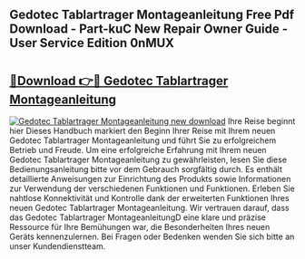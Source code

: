 ## Gedotec Tablartrager Montageanleitung Free Pdf Download - Part-kuC New Repair Owner Guide - User Service Edition 0nMUX

# <h2><a href="http://df7who8.blite.top/?on=Gedotec+Tablartrager+Montageanleitung">🔗Download 👉🔴 Gedotec Tablartrager Montageanleitung</a></h2>

[![Gedotec Tablartrager Montageanleitung new download](https://i.imgur.com/lujVjoI.png)](http://df7who8.blite.top/?on=Gedotec+Tablartrager+Montageanleitung)
Ihre Reise beginnt hier Dieses Handbuch markiert den Beginn Ihrer Reise mit Ihrem neuen Gedotec Tablartrager Montageanleitung und führt Sie zu erfolgreichem Betrieb und Freude. Um eine erfolgreiche Erfahrung mit Ihrem neuen Gedotec Tablartrager Montageanleitung zu gewährleisten, lesen Sie diese Bedienungsanleitung bitte vor dem Gebrauch sorgfältig durch. Es enthält detaillierte Anweisungen zur Einrichtung des Produkts sowie Informationen zur Verwendung der verschiedenen Funktionen und Funktionen. Erleben Sie nahtlose Konnektivität und Kontrolle dank der erweiterten Funktionen Ihres neuen Gedotec Tablartrager Montageanleitung. Wir vertrauen darauf, dass das Gedotec Tablartrager MontageanleitungD eine klare und präzise Ressource für Ihre Bemühungen war, die Besonderheiten Ihres neuen Geräts kennenzulernen. Bei Fragen oder Bedenken wenden Sie sich bitte an unser Kundendienstteam.
